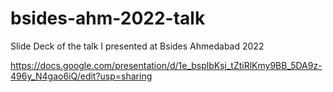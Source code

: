 # bsides-ahm-2022-talk
Slide Deck of the talk I presented at Bsides Ahmedabad 2022

https://docs.google.com/presentation/d/1e_bsplbKsj_tZtiRlKmy9BB_5DA9z-496y_N4gao6iQ/edit?usp=sharing
